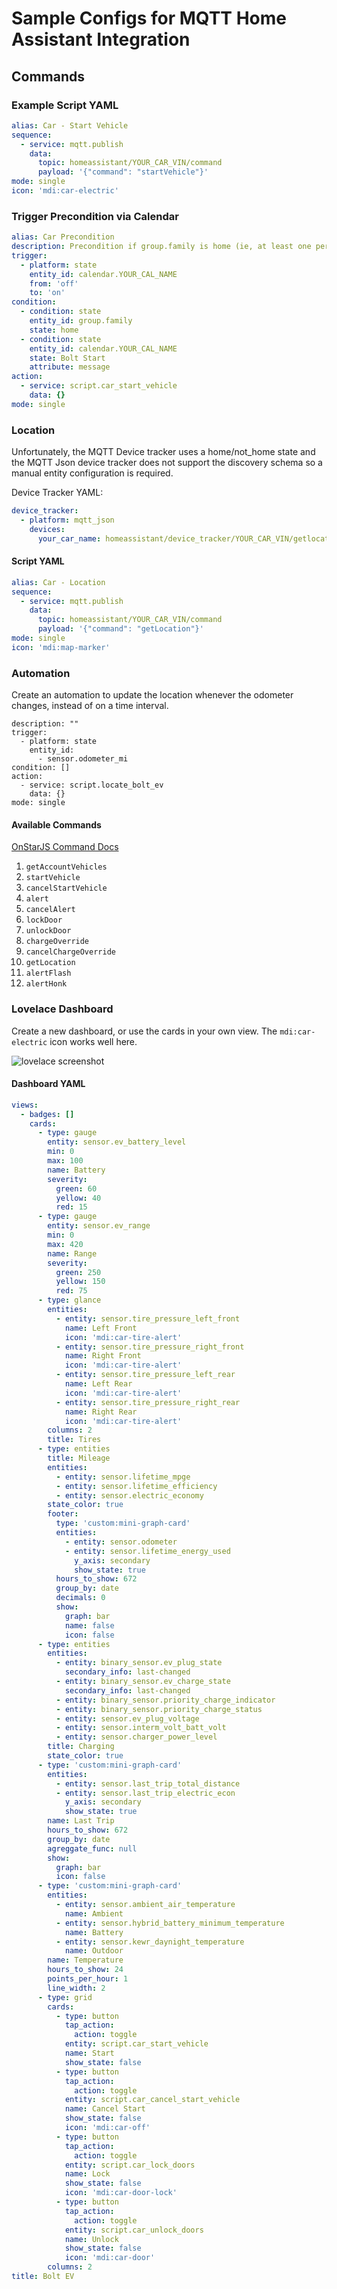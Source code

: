 # Sample Configs for MQTT Home Assistant Integration

## Commands

### Example Script YAML

```yaml
alias: Car - Start Vehicle
sequence:
  - service: mqtt.publish
    data:
      topic: homeassistant/YOUR_CAR_VIN/command
      payload: '{"command": "startVehicle"}'
mode: single
icon: 'mdi:car-electric'
```

### Trigger Precondition via Calendar

````yaml
alias: Car Precondition
description: Precondition if group.family is home (ie, at least one person).
trigger:
  - platform: state
    entity_id: calendar.YOUR_CAL_NAME
    from: 'off'
    to: 'on'
condition:
  - condition: state
    entity_id: group.family
    state: home
  - condition: state
    entity_id: calendar.YOUR_CAL_NAME
    state: Bolt Start
    attribute: message
action:
  - service: script.car_start_vehicle
    data: {}
mode: single
````

### Location

Unfortunately, the MQTT Device tracker uses a home/not_home state and the MQTT Json device tracker does not support
the discovery schema so a manual entity configuration is required.

Device Tracker YAML:

```yaml
device_tracker:
  - platform: mqtt_json
    devices:
      your_car_name: homeassistant/device_tracker/YOUR_CAR_VIN/getlocation/state
```

#### Script YAML

```yaml
alias: Car - Location
sequence:
  - service: mqtt.publish
    data:
      topic: homeassistant/YOUR_CAR_VIN/command
      payload: '{"command": "getLocation"}'
mode: single
icon: 'mdi:map-marker'
```

### Automation

Create an automation to update the location whenever the odometer changes, instead of on a time interval.

```alias: Update EV Location
description: ""
trigger:
  - platform: state
    entity_id:
      - sensor.odometer_mi
condition: []
action:
  - service: script.locate_bolt_ev
    data: {}
mode: single
```

#### Available Commands

[OnStarJS Command Docs](https://github.com/samrum/OnStarJS#commands)

1. `getAccountVehicles`
2. `startVehicle`
3. `cancelStartVehicle`
4. `alert`
5. `cancelAlert`
6. `lockDoor`
7. `unlockDoor`
8. `chargeOverride`
9. `cancelChargeOverride`
10. `getLocation`
11. `alertFlash`
12. `alertHonk`

### Lovelace Dashboard

Create a new dashboard, or use the cards in your own view. The `mdi:car-electric` icon works well here.

![lovelace screenshot](./images/lovelace.png)

#### Dashboard YAML

```yaml
views:
  - badges: []
    cards:
      - type: gauge
        entity: sensor.ev_battery_level
        min: 0
        max: 100
        name: Battery
        severity:
          green: 60
          yellow: 40
          red: 15
      - type: gauge
        entity: sensor.ev_range
        min: 0
        max: 420
        name: Range
        severity:
          green: 250
          yellow: 150
          red: 75
      - type: glance
        entities:
          - entity: sensor.tire_pressure_left_front
            name: Left Front
            icon: 'mdi:car-tire-alert'
          - entity: sensor.tire_pressure_right_front
            name: Right Front
            icon: 'mdi:car-tire-alert'
          - entity: sensor.tire_pressure_left_rear
            name: Left Rear
            icon: 'mdi:car-tire-alert'
          - entity: sensor.tire_pressure_right_rear
            name: Right Rear
            icon: 'mdi:car-tire-alert'
        columns: 2
        title: Tires
      - type: entities
        title: Mileage
        entities:
          - entity: sensor.lifetime_mpge
          - entity: sensor.lifetime_efficiency
          - entity: sensor.electric_economy
        state_color: true
        footer:
          type: 'custom:mini-graph-card'
          entities:
            - entity: sensor.odometer
            - entity: sensor.lifetime_energy_used
              y_axis: secondary
              show_state: true
          hours_to_show: 672
          group_by: date
          decimals: 0
          show:
            graph: bar
            name: false
            icon: false
      - type: entities
        entities:
          - entity: binary_sensor.ev_plug_state
            secondary_info: last-changed
          - entity: binary_sensor.ev_charge_state
            secondary_info: last-changed
          - entity: binary_sensor.priority_charge_indicator
          - entity: binary_sensor.priority_charge_status
          - entity: sensor.ev_plug_voltage
          - entity: sensor.interm_volt_batt_volt
          - entity: sensor.charger_power_level
        title: Charging
        state_color: true
      - type: 'custom:mini-graph-card'
        entities:
          - entity: sensor.last_trip_total_distance
          - entity: sensor.last_trip_electric_econ
            y_axis: secondary
            show_state: true
        name: Last Trip
        hours_to_show: 672
        group_by: date
        agreggate_func: null
        show:
          graph: bar
          icon: false
      - type: 'custom:mini-graph-card'
        entities:
          - entity: sensor.ambient_air_temperature
            name: Ambient
          - entity: sensor.hybrid_battery_minimum_temperature
            name: Battery
          - entity: sensor.kewr_daynight_temperature
            name: Outdoor
        name: Temperature
        hours_to_show: 24
        points_per_hour: 1
        line_width: 2
      - type: grid
        cards:
          - type: button
            tap_action:
              action: toggle
            entity: script.car_start_vehicle
            name: Start
            show_state: false
          - type: button
            tap_action:
              action: toggle
            entity: script.car_cancel_start_vehicle
            name: Cancel Start
            show_state: false
            icon: 'mdi:car-off'
          - type: button
            tap_action:
              action: toggle
            entity: script.car_lock_doors
            name: Lock
            show_state: false
            icon: 'mdi:car-door-lock'
          - type: button
            tap_action:
              action: toggle
            entity: script.car_unlock_doors
            name: Unlock
            show_state: false
            icon: 'mdi:car-door'
        columns: 2
title: Bolt EV
```
